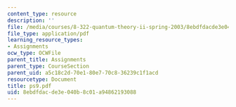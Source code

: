 ```yaml
---
content_type: resource
description: ''
file: /media/courses/8-322-quantum-theory-ii-spring-2003/8ebdfdacde3e040b8c01a94862193088_ps9.pdf
file_type: application/pdf
learning_resource_types:
- Assignments
ocw_type: OCWFile
parent_title: Assignments
parent_type: CourseSection
parent_uid: a5c18c2d-70e1-80e7-70c8-36239c1f1acd
resourcetype: Document
title: ps9.pdf
uid: 8ebdfdac-de3e-040b-8c01-a94862193088
---
```


